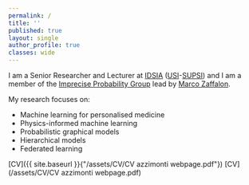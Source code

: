 ```yaml
---
permalink: /
title: ''
published: true
layout: single
author_profile: true
classes: wide
---
```

I am a Senior Researcher and Lecturer at [IDSIA](https://www.idsia.ch) ([USI](https://www.usi.ch)-[SUPSI](https://www.supsi.ch)) and I am a member of the [Imprecise Probability Group](https://www.ipg.idsia.ch) lead by [Marco Zaffalon](https://people.idsia.ch/~zaffalon/).

My research focuses on:
- Machine learning for personalised medicine
- Physics-informed machine learning 
- Probabilistic graphical models
- Hierarchical models
- Federated learning 

[CV]({{ site.baseurl }}{"/assets/CV/CV azzimonti webpage.pdf"})
[CV](/assets/CV/CV azzimonti webpage.pdf)
